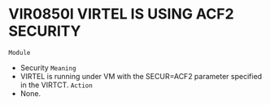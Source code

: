 # VIR0850I VIRTEL IS USING ACF2 SECURITY
`Module`
- Security
`Meaning`
- VIRTEL is running under VM with the SECUR=ACF2 parameter specified in the VIRTCT.
`Action`
- None.
